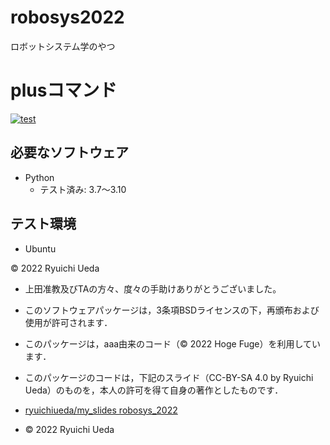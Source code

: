 # robosys2022
ロボットシステム学のやつ

# plusコマンド
[![test](https://github.com/NonlaPeople/robosys2022/actions/workflows/test.yml/badge.svg)](https://github.com/NonlaPeople/robosys2022/actions/workflows/test.yml)

## 必要なソフトウェア
* Python
  * テスト済み: 3.7〜3.10

## テスト環境
* Ubuntu

© 2022 Ryuichi Ueda

  * 上田准教及びTAの方々、度々の手助けありがとうございました。

  * このソフトウェアパッケージは，3条項BSDライセンスの下，再頒布および使用が許可されます．
  * このパッケージは，aaa由来のコード（© 2022 Hoge Fuge）を利用しています．
  * このパッケージのコードは，下記のスライド（CC-BY-SA 4.0 by Ryuichi Ueda）のものを，本人の許可を得て自身の著作としたものです．
  * [ryuichiueda/my_slides robosys_2022](https://github.com/ryuichiueda/my_slides/tree/master/robosys_2022)
  * © 2022 Ryuichi Ueda
